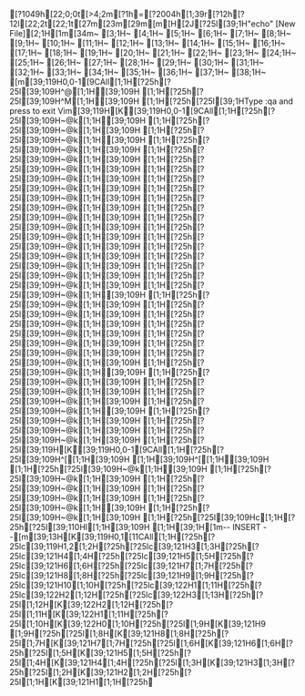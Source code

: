 [?1049h[22;0;0t[>4;2m[?1h=[?2004h[1;39r[?12h[?12l[22;2t[22;1t[27m[23m[29m[m[H[2J[?25l[39;1H"echo" [New File][2;1H[1m[34m~                                                                                                                                       [3;1H~                                                                                                                                       [4;1H~                                                                                                                                       [5;1H~                                                                                                                                       [6;1H~                                                                                                                                       [7;1H~                                                                                                                                       [8;1H~                                                                                                                                       [9;1H~                                                                                                                                       [10;1H~                                                                                                                                       [11;1H~                                                                                                                                       [12;1H~                                                                                                                                       [13;1H~                                                                                                                                       [14;1H~                                                                                                                                       [15;1H~                                                                                                                                       [16;1H~                                                                                                                                       [17;1H~                                                                                                                                       [18;1H~                                                                                                                                       [19;1H~                                                                                                                                       [20;1H~                                                                                                                                       [21;1H~                                                                                                                                       [22;1H~                                                                                                                                       [23;1H~                                                                                                                                       [24;1H~                                                                                                                                       [25;1H~                                                                                                                                       [26;1H~                                                                                                                                       [27;1H~                                                                                                                                       [28;1H~                                                                                                                                       [29;1H~                                                                                                                                       [30;1H~                                                                                                                                       [31;1H~                                                                                                                                       [32;1H~                                                                                                                                       [33;1H~                                                                                                                                       [34;1H~                                                                                                                                       [35;1H~                                                                                                                                       [36;1H~                                                                                                                                       [37;1H~                                                                                                                                       [38;1H~                                                                                                                                       [m[39;119H0,0-1[9CAll[1;1H[?25h[?25l[39;109H^@[1;1H[39;109H  [1;1H[?25h[?25l[39;109H^M[1;1H[39;109H  [1;1H[?25h[?25l[39;1HType  :qa  and press <Enter> to exit Vim[39;119H[K[39;119H0,0-1[9CAll[1;1H[?25h[?25l[39;109H~@k[1;1H[39;109H   [1;1H[?25h[?25l[39;109H~@k[1;1H[39;109H   [1;1H[?25h[?25l[39;109H~@k[1;1H[39;109H   [1;1H[?25h[?25l[39;109H~@k[1;1H[39;109H   [1;1H[?25h[?25l[39;109H~@k[1;1H[39;109H   [1;1H[?25h[?25l[39;109H~@k[1;1H[39;109H   [1;1H[?25h[?25l[39;109H~@k[1;1H[39;109H   [1;1H[?25h[?25l[39;109H~@k[1;1H[39;109H   [1;1H[?25h[?25l[39;109H~@k[1;1H[39;109H   [1;1H[?25h[?25l[39;109H~@k[1;1H[39;109H   [1;1H[?25h[?25l[39;109H~@k[1;1H[39;109H   [1;1H[?25h[?25l[39;109H~@k[1;1H[39;109H   [1;1H[?25h[?25l[39;109H~@k[1;1H[39;109H   [1;1H[?25h[?25l[39;109H~@k[1;1H[39;109H   [1;1H[?25h[?25l[39;109H~@k[1;1H[39;109H   [1;1H[?25h[?25l[39;109H~@k[1;1H[39;109H   [1;1H[?25h[?25l[39;109H~@k[1;1H[39;109H   [1;1H[?25h[?25l[39;109H~@k[1;1H[39;109H   [1;1H[?25h[?25l[39;109H~@k[1;1H[39;109H   [1;1H[?25h[?25l[39;109H~@k[1;1H[39;109H   [1;1H[?25h[?25l[39;109H~@k[1;1H[39;109H   [1;1H[?25h[?25l[39;109H~@k[1;1H[39;109H   [1;1H[?25h[?25l[39;109H~@k[1;1H[39;109H   [1;1H[?25h[?25l[39;109H~@k[1;1H[39;109H   [1;1H[?25h[?25l[39;109H~@k[1;1H[39;109H   [1;1H[?25h[?25l[39;109H~@k[1;1H[39;109H   [1;1H[?25h[?25l[39;109H~@k[1;1H[39;109H   [1;1H[?25h[?25l[39;109H~@k[1;1H[39;109H   [1;1H[?25h[?25l[39;109H~@k[1;1H[39;109H   [1;1H[?25h[?25l[39;109H~@k[1;1H[39;109H   [1;1H[?25h[?25l[39;109H~@k[1;1H[39;109H   [1;1H[?25h[?25l[39;109H~@k[1;1H[39;109H   [1;1H[?25h[?25l[39;109H~@k[1;1H[39;109H   [1;1H[?25h[?25l[39;109H~@k[1;1H[39;109H   [1;1H[?25h[?25l[39;119H[K[39;119H0,0-1[9CAll[1;1H[?25h[?25l[39;109H^[[1;1H[39;109H  [1;1H[39;109H^[[1;1H[39;109H  [1;1H[?25h[?25l[39;109H~@k[1;1H[39;109H   [1;1H[?25h[?25l[39;109H~@k[1;1H[39;109H   [1;1H[?25h[?25l[39;109H~@k[1;1H[39;109H   [1;1H[?25h[?25l[39;109H~@k[1;1H[39;109H   [1;1H[?25h[?25l[39;109H~@k[1;1H[39;109H   [1;1H[?25h[?25l[39;109H~@k[1;1H[39;109H   [1;1H[?25h[?25l[39;109Hc[1;1H[?25h[?25l[39;110Hl[1;1H[39;109H  [1;1H[39;1H[1m-- INSERT --[m[39;13H[K[39;119H0,1[11CAll[1;1H[?25h[?25lc[39;119H1,2[1;2H[?25h[?25lc[39;121H3[1;3H[?25h[?25lc[39;121H4[1;4H[?25h[?25lc[39;121H5[1;5H[?25h[?25lc[39;121H6[1;6H[?25h[?25lc[39;121H7[1;7H[?25h[?25lc[39;121H8[1;8H[?25h[?25lc[39;121H9[1;9H[?25h[?25lc[39;121H10[1;10H[?25h[?25lc[39;122H1[1;11H[?25h[?25lc[39;122H2[1;12H[?25h[?25lc[39;122H3[1;13H[?25h[?25l[1;12H[K[39;122H2[1;12H[?25h[?25l[1;11H[K[39;122H1[1;11H[?25h[?25l[1;10H[K[39;122H0[1;10H[?25h[?25l[1;9H[K[39;121H9 [1;9H[?25h[?25l[1;8H[K[39;121H8[1;8H[?25h[?25l[1;7H[K[39;121H7[1;7H[?25h[?25l[1;6H[K[39;121H6[1;6H[?25h[?25l[1;5H[K[39;121H5[1;5H[?25h[?25l[1;4H[K[39;121H4[1;4H[?25h[?25l[1;3H[K[39;121H3[1;3H[?25h[?25l[1;2H[K[39;121H2[1;2H[?25h[?25l[1;1H[K[39;121H1[1;1H[?25h